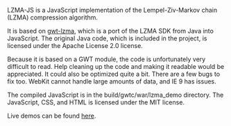 LZMA-JS is a JavaScript implementation of the Lempel-Ziv-Markov chain (LZMA) compression algorithm.

It is based on [gwt-lzma](http://code.google.com/p/gwt-lzma/), which is a port of the LZMA SDK from Java into JavaScript.  The original Java code,
which is included in the project, is licensed under the Apache License 2.0 license.

Because it is based on a GWT module, the code is unfortunately very difficult to read.  Help cleaning up the code and making it readable would be appreciated.
It could also be optimized quite a bit.  There are a few bugs to fix too.  WebKit cannot handle large amounts of data, and IE 9 has issues.

The compiled JavaScript is in the build/gwtc/war/lzma_demo directory.  The JavaScript, CSS, and HTML is licensed under
the MIT license.

Live demos can be found [here](http://nmrugg.github.com/LZMA-JS/ "Demos").
